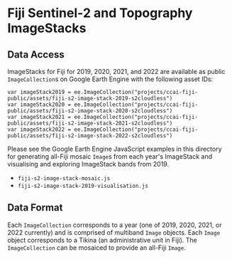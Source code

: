 # Fiji Sentinel-2 and Topography ImageStacks

## Data Access

ImageStacks for Fiji for 2019, 2020, 2021, and 2022 are available as public `ImageCollection`s on Google Earth Engine with the following asset IDs:

```
var imageStack2019 = ee.ImageCollection("projects/ccai-fiji-public/assets/fiji-s2-image-stack-2019-s2cloudless")
var imageStack2020 = ee.ImageCollection("projects/ccai-fiji-public/assets/fiji-s2-image-stack-2020-s2cloudless")
var imageStack2021 = ee.ImageCollection("projects/ccai-fiji-public/assets/fiji-s2-image-stack-2021-s2cloudless")
var imageStack2022 = ee.ImageCollection("projects/ccai-fiji-public/assets/fiji-s2-image-stack-2022-s2cloudless")
```

Please see the Google Earth Engine JavaScript examples in this directory for generating all-Fiji mosaic `Image`s from each year's ImageStack and visualising and exploring ImageStack bands from 2019.

* `fiji-s2-image-stack-mosaic.js`
* `fiji-s2-image-stack-2019-visualisation.js`

## Data Format

Each `ImageCollection` corresponds to a year (one of 2019, 2020, 2021, or 2022 currently) and is comprised of multiband `Image` objects. Each `Image` object corresponds to a Tikina (an administrative unit in Fiji). The `ImageCollection` can be mosaiced to provide an all-Fiji `Image`. 